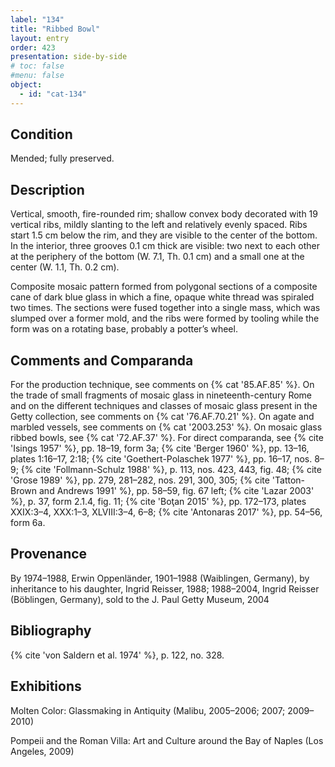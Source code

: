 ```yaml
---
label: "134"
title: "Ribbed Bowl"
layout: entry
order: 423
presentation: side-by-side
# toc: false
#menu: false 
object:
  - id: "cat-134"
---
```


## Condition

Mended; fully preserved.

## Description

Vertical, smooth, fire-rounded rim; shallow convex body decorated with 19 vertical ribs, mildly slanting to the left and relatively evenly spaced. Ribs start 1.5 cm below the rim, and they are visible to the center of the bottom. In the interior, three grooves 0.1 cm thick are visible: two next to each other at the periphery of the bottom (W. 7.1, Th. 0.1 cm) and a small one at the center (W. 1.1, Th. 0.2 cm).

Composite mosaic pattern formed from polygonal sections of a composite cane of dark blue glass in which a fine, opaque white thread was spiraled two times. The sections were fused together into a single mass, which was slumped over a former mold, and the ribs were formed by tooling while the form was on a rotating base, probably a potter’s wheel.

## Comments and Comparanda

For the production technique, see comments on {% cat '85.AF.85' %}. On the trade of small fragments of mosaic glass in nineteenth-century Rome and on the different techniques and classes of mosaic glass present in the Getty collection, see comments on {% cat '76.AF.70.21' %}. On agate and marbled vessels, see comments on {% cat '2003.253' %}. On mosaic glass ribbed bowls, see {% cat '72.AF.37' %}. For direct comparanda, see {% cite 'Isings 1957' %}, pp. 18–19, form 3a; {% cite 'Berger 1960' %}, pp. 13–16, plates 1:16–17, 2:18; {% cite 'Goethert-Polaschek 1977' %}, pp. 16–17, nos. 8–9; {% cite 'Follmann-Schulz 1988' %}, p. 113, nos. 423, 443, fig. 48; {% cite 'Grose 1989' %}, pp. 279, 281–282, nos. 291, 300, 305; {% cite 'Tatton-Brown and Andrews 1991' %}, pp. 58–59, fig. 67 left; {% cite 'Lazar 2003' %}, p. 37, form 2.1.4, fig. 11; {% cite 'Boţan 2015' %}, pp. 172–173, plates XXIX:3–4, XXX:1–3, XLVIII:3–4, 6–8; {% cite 'Antonaras 2017' %}, pp. 54–56, form 6a.

## Provenance

By 1974–1988, Erwin Oppenländer, 1901–1988 (Waiblingen, Germany), by inheritance to his daughter, Ingrid Reisser, 1988; 1988–2004, Ingrid Reisser (Böblingen, Germany), sold to the J. Paul Getty Museum, 2004

## Bibliography

{% cite 'von Saldern et al. 1974' %}, p. 122, no. 328.

## Exhibitions

Molten Color: Glassmaking in Antiquity (Malibu, 2005–2006; 2007; 2009–2010)

Pompeii and the Roman Villa: Art and Culture around the Bay of Naples (Los Angeles, 2009)
